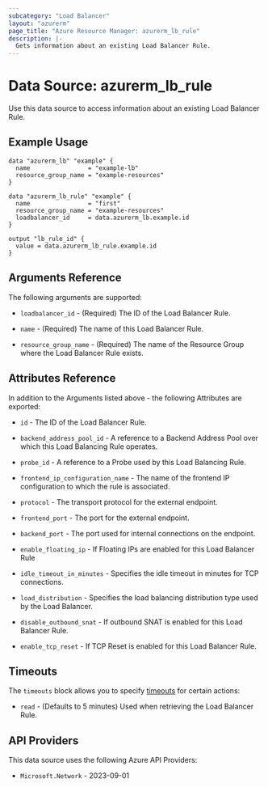 ```yaml
---
subcategory: "Load Balancer"
layout: "azurerm"
page_title: "Azure Resource Manager: azurerm_lb_rule"
description: |-
  Gets information about an existing Load Balancer Rule.
---
```


# Data Source: azurerm_lb_rule

Use this data source to access information about an existing Load Balancer Rule.

## Example Usage

```hcl
data "azurerm_lb" "example" {
  name                = "example-lb"
  resource_group_name = "example-resources"
}

data "azurerm_lb_rule" "example" {
  name                = "first"
  resource_group_name = "example-resources"
  loadbalancer_id     = data.azurerm_lb.example.id
}

output "lb_rule_id" {
  value = data.azurerm_lb_rule.example.id
}
```

## Arguments Reference

The following arguments are supported:

* `loadbalancer_id` - (Required) The ID of the Load Balancer Rule.

* `name` - (Required) The name of this Load Balancer Rule.

* `resource_group_name` - (Required) The name of the Resource Group where the Load Balancer Rule exists.

## Attributes Reference

In addition to the Arguments listed above - the following Attributes are exported:

* `id` - The ID of the Load Balancer Rule.

* `backend_address_pool_id` - A reference to a Backend Address Pool over which this Load Balancing Rule operates.

* `probe_id` - A reference to a Probe used by this Load Balancing Rule.

* `frontend_ip_configuration_name` - The name of the frontend IP configuration to which the rule is associated.

* `protocol` - The transport protocol for the external endpoint.

* `frontend_port` - The port for the external endpoint.

* `backend_port` - The port used for internal connections on the endpoint.

* `enable_floating_ip` - If Floating IPs are enabled for this Load Balancer Rule

* `idle_timeout_in_minutes` - Specifies the idle timeout in minutes for TCP connections.

* `load_distribution` - Specifies the load balancing distribution type used by the Load Balancer.

* `disable_outbound_snat` - If outbound SNAT is enabled for this Load Balancer Rule.

* `enable_tcp_reset` - If TCP Reset is enabled for this Load Balancer Rule.

## Timeouts

The `timeouts` block allows you to specify [timeouts](https://www.terraform.io/language/resources/syntax#operation-timeouts) for certain actions:

* `read` - (Defaults to 5 minutes) Used when retrieving the Load Balancer Rule.

## API Providers
<!-- This section is generated, changes will be overwritten -->
This data source uses the following Azure API Providers:

* `Microsoft.Network` - 2023-09-01
